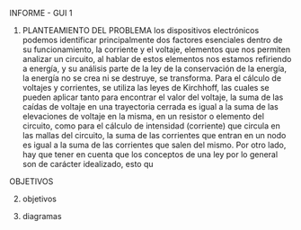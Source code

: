INFORME - GUI 1

1. PLANTEAMIENTO DEL PROBLEMA
los dispositivos electrónicos podemos identificar
principalmente dos factores esenciales dentro de su
funcionamiento, la corriente y el voltaje, elementos que nos
permiten analizar un circuito, al hablar de estos elementos nos
estamos refiriendo a energía, y su análisis parte de la ley de la
conservación de la energía, la energía no se crea ni se destruye,
se transforma.
Para el cálculo de voltajes y corrientes, se utiliza las leyes de
Kirchhoff, las cuales se pueden aplicar tanto para encontrar el
valor del voltaje, la suma de las caídas de voltaje en una
trayectoria cerrada es igual a la suma de las elevaciones de
voltaje en la misma, en un resistor o elemento del circuito, como
para el cálculo de intensidad (corriente) que circula en las
mallas del circuito, la suma de las corrientes que entran en un
nodo es igual a la suma de las corrientes que salen del mismo.
Por otro lado, hay que tener en cuenta que los conceptos de
una ley por lo general son de carácter idealizado, esto qu


OBJETIVOS

2. objetivos

3. diagramas

